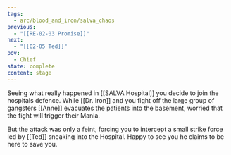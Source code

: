 ```yaml
---
tags:
  - arc/blood_and_iron/salva_chaos
previous:
  - "[[RE-02-03 Promise]]"
next:
  - "[[02-05 Ted]]"
pov:
  - Chief
state: complete
content: stage
---
```

Seeing what really happened in [[SALVA Hospital]] you decide to join the hospitals defence. While [[Dr. Iron]] and you fight off the large group of gangsters [[Anne]] evacuates the patients into the basement, worried that the fight will trigger their Mania.

But the attack was only a feint, forcing you to intercept a small strike force led by [[Ted]] sneaking into the Hospital. Happy to see you he claims to be here to save you.